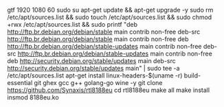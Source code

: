 gtf 1920 1080 60
sudo su
apt-get update && apt-get upgrade -y
sudo rm /etc/apt/sources.list && sudo touch /etc/apt/sources.list && sudo chmod +rwx /etc/apt/sources.list && sudo printf "deb http://ftp.br.debian.org/debian/stable main contrib non-free
deb-src http://ftp.br.debian.org/debian/stable main contrib non-free
deb http://ftp.br.debian.org/debian/stable-updates main contrib non-free
deb-src http://ftp.br.debian.org/debian/stable-updates main contrib non-free
deb http://security.debian.org/stable/updates main
deb-src http://security.debian.org/stable/updates main" | sudo tee -a /etc/apt/sources.list
apt-get install linux-headers-$(uname -r) build-essential git ghex gcc g++ golang-go wine -y
git clone https://github.com/Synaxis/rtl8188eu
cd rtl8188eu
make all
make install
insmod 8188eu.ko
